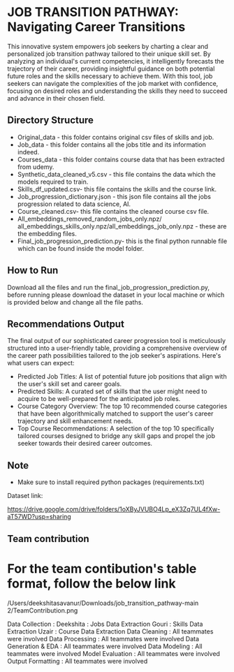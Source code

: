 ﻿#    JOB TRANSITION PATHWAY: Navigating Career Transitions


This innovative system empowers job seekers by charting a clear and personalized job transition pathway tailored to their unique skill set. By analyzing an individual's current competencies, it intelligently forecasts the trajectory of their career, providing insightful guidance on both potential future roles and the skills necessary to achieve them. With this tool, job seekers can navigate the complexities of the job market with confidence, focusing on desired roles and understanding the skills they need to succeed and advance in their chosen field.


## Directory Structure


* Original_data - this folder contains original csv files of skills and job.
* Job_data - this folder contains all the jobs title and its information indeed.
* Courses_data -  this folder contains course data that has been extracted from udemy.
* Synthetic_data_cleaned_v5.csv - this file contains the data which the models required to train.
* Skills_df_updated.csv- this file contains the skills and the course link.
* Job_progression_dictionary.json - this json file contains all the jobs progression related to data science, AI.  
* Course_cleaned.csv-  this file contains the cleaned course csv file.
* All_embeddings_removed_random_jobs_only.npz/ all_embeddings_skills_only.npz/all_embeddings_job_only.npz - these are the embedding files.
* Final_job_progression_prediction.py- this is the final python runnable file which can be found inside the model folder.




 


## How to Run
Download all the files and run the final_job_progression_prediction.py, before running please download the dataset in your local machine or  which is provided below and change all the file paths.




## Recommendations Output


The final output of our sophisticated career progression tool is meticulously structured into a user-friendly table, providing a comprehensive overview of the career path possibilities tailored to the job seeker's aspirations. Here's what users can expect:


* Predicted Job Titles: A list of potential future job positions that align with the user's skill set and career goals.
* Predicted Skills: A curated set of skills that the user might need to acquire to be well-prepared for the anticipated job roles.
* Course Category Overview: The top 10 recommended course categories that have been algorithmically matched to support the user's career trajectory and skill enhancement needs.
* Top Course Recommendations: A selection of the top 10 specifically tailored courses designed to bridge any skill gaps and propel the job seeker towards their desired career outcomes.










## Note


* Make sure to install required python packages (requirements.txt)


Dataset link:


https://drive.google.com/drive/folders/1oXByJVUBO4Lp_eX3Zq7UL4fXw-aT57WD?usp=sharing






## Team contribution
# For the team contibution's table format, follow the below link
/Users/deekshitasavanur/Downloads/job_transition_pathway-main 2/TeamContribution.png

                               
Data Collection : 
        Deekshita : Jobs Data Extraction
        Gouri : Skills Data Extraction
        Uzair : Course Data Extraction
Data Cleaning : All teammates were involved
Data Processing : All teammates were involved
Data Generation & EDA : All teammates were involved
Data Modeling : All teammates were involved
Model Evaluation : All teammates were involved
Output Formatting : All teammates were involved